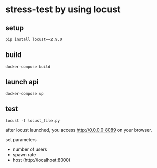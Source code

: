 # stress-test by using locust

## setup

```shell
pip install locust==2.9.0
```

## build

```shell
docker-compose build
```

## launch api

```shell
docker-compose up
```

## test

```shell
locust -f locust_file.py
```

after locust launched, you access http://0.0.0.0:8089 on your browser.

set parameters
- number of users
- spawn rate
- host (http://localhost:8000)
